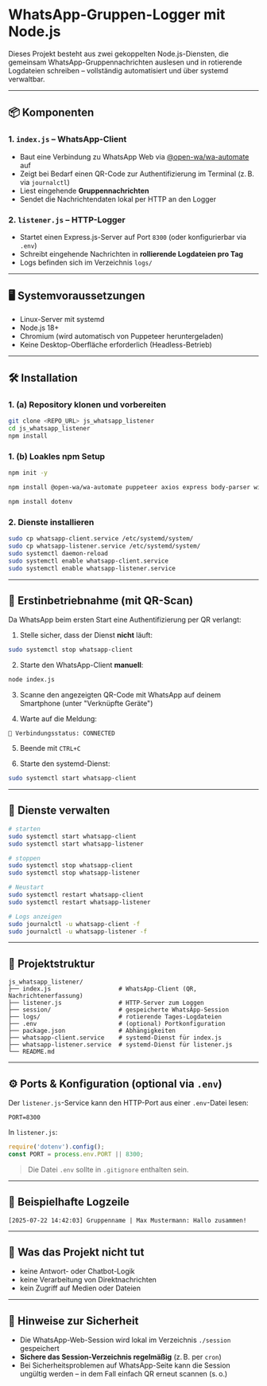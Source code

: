 
# WhatsApp-Gruppen-Logger mit Node.js

Dieses Projekt besteht aus zwei gekoppelten Node.js-Diensten, die gemeinsam WhatsApp-Gruppennachrichten auslesen und in rotierende Logdateien schreiben – vollständig automatisiert und über systemd verwaltbar.

---

## 📦 Komponenten

### 1. `index.js` – WhatsApp-Client

- Baut eine Verbindung zu WhatsApp Web via [@open-wa/wa-automate](https://openwa.dev/) auf
- Zeigt bei Bedarf einen QR-Code zur Authentifizierung im Terminal (z. B. via `journalctl`)
- Liest eingehende **Gruppennachrichten**
- Sendet die Nachrichtendaten lokal per HTTP an den Logger

### 2. `listener.js` – HTTP-Logger

- Startet einen Express.js-Server auf Port `8300` (oder konfigurierbar via `.env`)
- Schreibt eingehende Nachrichten in **rollierende Logdateien pro Tag**
- Logs befinden sich im Verzeichnis `logs/`

---

## 🖥 Systemvoraussetzungen

- Linux-Server mit systemd
- Node.js 18+
- Chromium (wird automatisch von Puppeteer heruntergeladen)
- Keine Desktop-Oberfläche erforderlich (Headless-Betrieb)

---

## 🛠 Installation

### 1. (a) Repository klonen und vorbereiten

```bash
git clone <REPO_URL> js_whatsapp_listener
cd js_whatsapp_listener
npm install
````

### 1. (b) Loakles npm Setup

```bash
npm init -y  

npm install @open-wa/wa-automate puppeteer axios express body-parser winston winston-daily-rotate-file qrcode-terminal  

npm install dotenv
````

### 2. Dienste installieren

```bash
sudo cp whatsapp-client.service /etc/systemd/system/
sudo cp whatsapp-listener.service /etc/systemd/system/
sudo systemctl daemon-reload
sudo systemctl enable whatsapp-client.service
sudo systemctl enable whatsapp-listener.service
```

---

## 🚀 Erstinbetriebnahme (mit QR-Scan)

Da WhatsApp beim ersten Start eine Authentifizierung per QR verlangt:

1. Stelle sicher, dass der Dienst **nicht** läuft:

```bash
sudo systemctl stop whatsapp-client
```

2. Starte den WhatsApp-Client **manuell**:

```bash
node index.js
```

3. Scanne den angezeigten QR-Code mit WhatsApp auf deinem Smartphone
   (unter "Verknüpfte Geräte")

4. Warte auf die Meldung:

```
📶 Verbindungsstatus: CONNECTED
```

5. Beende mit `CTRL+C`

6. Starte den systemd-Dienst:

```bash
sudo systemctl start whatsapp-client
```

---

## 📡 Dienste verwalten

```bash
# starten
sudo systemctl start whatsapp-client
sudo systemctl start whatsapp-listener

# stoppen
sudo systemctl stop whatsapp-client
sudo systemctl stop whatsapp-listener

# Neustart
sudo systemctl restart whatsapp-client
sudo systemctl restart whatsapp-listener

# Logs anzeigen
sudo journalctl -u whatsapp-client -f
sudo journalctl -u whatsapp-listener -f
```

---

## 📁 Projektstruktur

```
js_whatsapp_listener/
├── index.js                   # WhatsApp-Client (QR, Nachrichtenerfassung)
├── listener.js                # HTTP-Server zum Loggen
├── session/                   # gespeicherte WhatsApp-Session
├── logs/                      # rotierende Tages-Logdateien
├── .env                       # (optional) Portkonfiguration
├── package.json               # Abhängigkeiten
├── whatsapp-client.service    # systemd-Dienst für index.js
├── whatsapp-listener.service  # systemd-Dienst für listener.js
└── README.md
```

---

## ⚙️ Ports & Konfiguration (optional via `.env`)

Der `listener.js`-Service kann den HTTP-Port aus einer `.env`-Datei lesen:

```env
PORT=8300
```

In `listener.js`:

```js
require('dotenv').config();
const PORT = process.env.PORT || 8300;
```

> Die Datei `.env` sollte in `.gitignore` enthalten sein.

---

## 🧾 Beispielhafte Logzeile

```
[2025-07-22 14:42:03] Gruppenname | Max Mustermann: Hallo zusammen!
```

---

## 🚫 Was das Projekt **nicht** tut

* keine Antwort- oder Chatbot-Logik
* keine Verarbeitung von Direktnachrichten
* kein Zugriff auf Medien oder Dateien

---

## 🧩 Hinweise zur Sicherheit

* Die WhatsApp-Web-Session wird lokal im Verzeichnis `./session` gespeichert
* **Sichere das Session-Verzeichnis regelmäßig** (z. B. per `cron`)
* Bei Sicherheitsproblemen auf WhatsApp-Seite kann die Session ungültig werden – in dem Fall einfach QR erneut scannen (s. o.)


